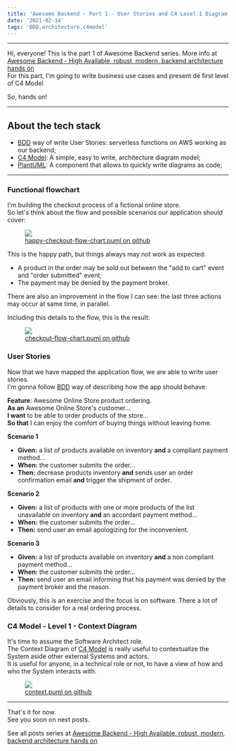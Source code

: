 ```yaml
---
title: 'Awesome Backend - Part 1 - User Stories and C4 Level 1 Diagram'
date: '2021-02-14'
tags: 'BDD,architecture,c4model'
---
```


---
Hi, everyone!
This is the part 1 of Awesome Backend series.
More info at <a href="../posts/hands-on-aws-agw-terraform-sls-framework-part-2">Awesome Backend - High Available, robust, modern, backend architecture hands on</a>  
For this part, I'm going to write business use cases and present de first level of C4 Model

So, hands on!

---

## About the tech stack
- [BDD](https://en.wikipedia.org/wiki/Behavior-driven_development) way of write User Stories: serverless functions on AWS working as our backend;
- [C4 Model](https://c4model.com/): A simple, easy to write, architecture diagram model;
- [PlantUML](https://plantuml.com/): A component that allows to quickly write diagrams as code;

---

### Functional flowchart
I'm building the checkout process of a fictional online store.  
So let's think about the flow and possible scenarios our application should cover:  
 <figure>
    <img src="../images/posts/awesome-backend/happy-checkout-flow-chart.svg" />
  <figcaption><a href="https://raw.githubusercontent.com/viniciusvasti/awesome-backend/master/awesome-backend-docs/src/flowcharts/happy-checkout-flow-chart.puml">happy-checkout-flow-chart.puml on github</a></figcaption>
</figure>

This is the happy path, but things always may not work as expected:
- A product in the order may be sold out between the "add to cart" event and "order submitted" event;
- The payment may be denied by the payment broker.

There are also an improvement in the flow I can see: the last three actions may occur at same time, in parallel.

Including this details to the flow, this is the result:  
 <figure>
    <img src="../images/posts/awesome-backend/checkout-flow-chart.svg" />
  <figcaption><a href="https://raw.githubusercontent.com/viniciusvasti/awesome-backend/master/awesome-backend-docs/src/flowcharts/checkout-flow-chart.puml">checkout-flow-chart.puml on github</a></figcaption>
</figure>

### User Stories
Now that we have mapped the application flow, we are able to write user stories.  
I'm gonna follow [BDD](https://en.wikipedia.org/wiki/Behavior-driven_development#Behavioral_specifications) way of describing how the app should behave:

**Feature**: Awesome Online Store product ordering.  
**As an** Awesome Online Store's customer...  
**I want** to be able to order products of the store...  
**So that** I can enjoy the comfort of buying things without leaving home.

**Scenario 1**
- **Given:** a list of products available on inventory **and** a compliant payment method...
- **When:** the customer submits the order...
- **Then:** decrease products inventory **and** sends user an order confirmation email **and** trigger the shipment of order.

**Scenario 2**
- **Given:** a list of products with one or more products of the list unavailable on inventory **and** an accordant payment method...
- **When:** the customer submits the order...
- **Then:** send user an email apologizing for the inconvenient.

**Scenario 3**
- **Given:** a list of products available on inventory **and** a non compliant payment method...
- **When:** the customer submits the order...
- **Then:** send user an email informing that his payment was denied by the payment broker and the reason.

Obviously, this is an exercise and the focus is on software. There a lot of details to consider for a real ordering process.

### C4 Model - Level 1 - Context Diagram
It's time to assume the Software Architect role.  
The Context Diagram of [C4 Model](https://c4model.com/) is really useful to contextualize the System aside other external Systems and actors.  
It is useful for anyone, in a technical role or not, to have a view of how and who the System interacts with.

 <figure>
    <img src="../images/posts/awesome-backend/context.svg" />
  <figcaption><a href="https://raw.githubusercontent.com/viniciusvasti/awesome-backend/master/awesome-backend-docs/src/context.puml">context.puml on github</a></figcaption>
</figure>

---
That's it for now.  
See you soon on next posts.

See all posts series at <a href="../posts/awesome-backend">Awesome Backend - High Available, robust, modern, backend architecture hands on</a>  
